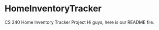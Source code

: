 HomeInventoryTracker
====================

CS 340 Home Inventory Tracker Project
Hi guys, here is our README file.
